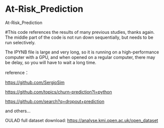 # At-Risk_Prediction
At-Risk_Prediction

#This code references the results of many previous studies, thanks again. The middle part of the code is not run down sequentially, but needs to be run selectively.

The IPYNB file is large and very long, so it is running on a high-performance computer with a GPU, and when opened on a regular computer, there may be delay, so you will have to wait a long time.

reference：

https://github.com/SergioSim

https://github.com/topics/churn-prediction?l=python

https://github.com/search?q=dropout+prediction

and others...


OULAD full dataset download: https://analyse.kmi.open.ac.uk/open_dataset
